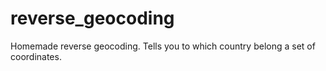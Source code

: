 # reverse_geocoding
Homemade reverse geocoding. Tells you to which country belong a set of coordinates.

